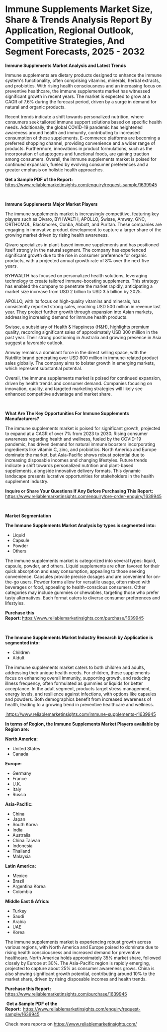 <p><h1>Immune Supplements Market Size, Share & Trends Analysis Report By Application, Regional Outlook, Competitive Strategies, And Segment Forecasts, 2025 - 2032</h1></p><p><strong>Immune Supplements Market Analysis and Latest Trends</strong></p>
<p><p>Immune supplements are dietary products designed to enhance the immune system's functionality, often comprising vitamins, minerals, herbal extracts, and probiotics. With rising health consciousness and an increasing focus on preventive healthcare, the immune supplements market has witnessed significant growth in recent years. The market is expected to grow at a CAGR of 7.6% during the forecast period, driven by a surge in demand for natural and organic products. </p><p>Recent trends indicate a shift towards personalized nutrition, where consumers seek tailored immune support solutions based on specific health needs. Additionally, the global COVID-19 pandemic has heightened awareness around health and immunity, contributing to increased consumption of these supplements. E-commerce platforms are becoming a preferred shopping channel, providing convenience and a wider range of products. Furthermore, innovations in product formulations, such as the incorporation of adaptogens and functional foods, are gaining traction among consumers. Overall, the immune supplements market is poised for continued expansion, fueled by evolving consumer preferences and a greater emphasis on holistic health approaches.</p></p>
<p><strong>Get a Sample PDF of the Report:&nbsp;</strong> <a href="https://www.reliablemarketinsights.com/enquiry/request-sample/1639945?utm_campaign=2206&utm_medium=2&utm_source=Github&utm_content=ia&utm_term=08032025&utm_id=immune-supplements">https://www.reliablemarketinsights.com/enquiry/request-sample/1639945</a></p>
<p>&nbsp;</p>
<p><strong>Immune Supplements Major Market Players</strong></p>
<p><p>The immune supplements market is increasingly competitive, featuring key players such as Qivaro, BYHWALTH, APOLLO, Swisse, Amway, GNC, ORTHOMOL, Blackmores, Conba, Abbott, and Puritan. These companies are engaging in innovative product development to capture a larger share of the growing market driven by rising health awareness.</p><p>Qivaro specializes in plant-based immune supplements and has positioned itself strongly in the natural segment. The company has experienced significant growth due to the rise in consumer preference for organic products, with a projected annual growth rate of 8% over the next five years.</p><p>BYHWALTH has focused on personalized health solutions, leveraging technology to create tailored immune-boosting supplements. This strategy has enabled the company to penetrate the market rapidly, anticipating a market size increase from USD 2 billion to USD 3.5 billion by 2025.</p><p>APOLLO, with its focus on high-quality vitamins and minerals, has consistently reported strong sales, reaching USD 500 million in revenue last year. They project further growth through expansion into Asian markets, addressing increasing demand for immune health products.</p><p>Swisse, a subsidiary of Health & Happiness (H&H), highlights premium quality, recording significant sales of approximately USD 300 million in the past year. Their strong positioning in Australia and growing presence in Asia suggest a favorable outlook.</p><p>Amway remains a dominant force in the direct selling space, with the Nutrilite brand generating over USD 800 million in immune-related product sales globally. The company aims to bolster growth in emerging markets, which represent substantial potential.</p><p>Overall, the immune supplements market is poised for continued expansion, driven by health trends and consumer demand. Companies focusing on innovation, quality, and targeted marketing strategies will likely see enhanced competitive advantage and market share.</p></p>
<p>&nbsp;</p>
<p><strong>What Are The Key Opportunities For Immune Supplements Manufacturers?</strong></p>
<p><p>The immune supplements market is poised for significant growth, projected to expand at a CAGR of over 7% from 2023 to 2030. Rising consumer awareness regarding health and wellness, fueled by the COVID-19 pandemic, has driven demand for natural immune boosters incorporating ingredients like vitamin C, zinc, and probiotics. North America and Europe dominate the market, but Asia-Pacific shows robust potential due to increasing disposable incomes and changing lifestyles. Future trends indicate a shift towards personalized nutrition and plant-based supplements, alongside innovative delivery formats. This dynamic landscape presents lucrative opportunities for stakeholders in the health supplement industry.</p></p>
<p><strong>Inquire or Share Your Questions If Any Before Purchasing This Report:</strong> <a href="https://www.reliablemarketinsights.com/enquiry/pre-order-enquiry/1639945?utm_campaign=2206&utm_medium=2&utm_source=Github&utm_content=ia&utm_term=08032025&utm_id=immune-supplements">https://www.reliablemarketinsights.com/enquiry/pre-order-enquiry/1639945</a></p>
<p>&nbsp;</p>
<p><strong>Market Segmentation</strong></p>
<p><strong>The Immune Supplements Market Analysis by types is segmented into:</strong></p>
<p><ul><li>Liquid</li><li>Capsule</li><li>Powder</li><li>Others</li></ul></p>
<p><p>The immune supplements market is categorized into several types: liquid, capsule, powder, and others. Liquid supplements are often favored for their quick absorption and easy consumption, appealing to those seeking convenience. Capsules provide precise dosages and are convenient for on-the-go users. Powder forms allow for versatile usage, often mixed with beverages or food, appealing to health-conscious consumers. Other categories may include gummies or chewables, targeting those who prefer tasty alternatives. Each format caters to diverse consumer preferences and lifestyles.</p></p>
<p><strong>Purchase this Report:&nbsp;</strong><a href="https://www.reliablemarketinsights.com/purchase/1639945?utm_campaign=2206&utm_medium=2&utm_source=Github&utm_content=ia&utm_term=08032025&utm_id=immune-supplements">https://www.reliablemarketinsights.com/purchase/1639945</a></p>
<p>&nbsp;</p>
<p><strong>The Immune Supplements Market Industry Research by Application is segmented into:</strong></p>
<p><ul><li>Children</li><li>Aldult</li></ul></p>
<p><p>The immune supplements market caters to both children and adults, addressing their unique health needs. For children, these supplements focus on enhancing overall immunity, supporting growth, and reducing illness frequency, often formulated as gummies or liquids for better acceptance. In the adult segment, products target stress management, energy levels, and resilience against infections, with options like capsules and powders. Both demographics benefit from increased awareness of health, leading to a growing trend in preventive healthcare and wellness.</p></p>
<p><a href="https://www.reliablemarketinsights.com/immune-supplements-r1639945?utm_campaign=2206&utm_medium=2&utm_source=Github&utm_content=ia&utm_term=08032025&utm_id=immune-supplements">&nbsp;https://www.reliablemarketinsights.com/immune-supplements-r1639945</a></p>
<p><strong>In terms of Region, the Immune Supplements Market Players available by Region are:</strong></p>
<p>
    <p> <strong> North America: </strong>
        <ul>
            <li>United States</li>
            <li>Canada</li>
        </ul>
        </p> 
    <p> <strong> Europe: </strong>
        <ul>
            <li>Germany</li>
            <li>France</li>
            <li>U.K.</li>
            <li>Italy</li>
            <li>Russia</li>
        </ul>
        </p> 
    <p> <strong> Asia-Pacific: </strong>
        <ul>
            <li>China</li>
            <li>Japan</li>
            <li>South Korea</li>
            <li>India</li>
            <li>Australia</li>
            <li>China Taiwan</li>
            <li>Indonesia</li>
            <li>Thailand</li>
            <li>Malaysia</li>
        </ul>
        </p> 
    <p> <strong> Latin America: </strong>
        <ul>
            <li>Mexico</li>
            <li>Brazil</li>
            <li>Argentina Korea</li>
            <li>Colombia</li>
        </ul>
        </p> 
    <p> <strong> Middle East & Africa: </strong>
        <ul>
            <li>Turkey</li>
            <li>Saudi</li>
            <li>Arabia</li>
            <li>UAE</li>
            <li>Korea</li>
        </ul>
    </p>
    </p>
<p><p>The immune supplements market is experiencing robust growth across various regions, with North America and Europe poised to dominate due to rising health consciousness and increased demand for preventive healthcare. North America holds approximately 35% market share, followed closely by Europe at 30%. The Asia-Pacific region is rapidly emerging, projected to capture about 25% as consumer awareness grows. China is also showing significant growth potential, contributing around 10% to the market share, driven by rising disposable incomes and health trends.</p></p>
<p><strong>Purchase this Report: </strong><a href="https://www.reliablemarketinsights.com/purchase/1639945?utm_campaign=2206&utm_medium=2&utm_source=Github&utm_content=ia&utm_term=08032025&utm_id=immune-supplements">https://www.reliablemarketinsights.com/purchase/1639945</a></p>
<p>&nbsp;<strong>Get a Sample PDF of the Report:&nbsp;&nbsp;</strong><a href="https://www.reliablemarketinsights.com/enquiry/request-sample/1639945?utm_campaign=2206&utm_medium=2&utm_source=Github&utm_content=ia&utm_term=08032025&utm_id=immune-supplements">https://www.reliablemarketinsights.com/enquiry/request-sample/1639945</a></p>
<p><strong></strong></p>
<p>Check more reports on <a href="https://www.reliablemarketinsights.com/?utm_campaign=2206&utm_medium=2&utm_source=Github&utm_content=ia&utm_term=08032025&utm_id=immune-supplements">https://www.reliablemarketinsights.com/</a></p>